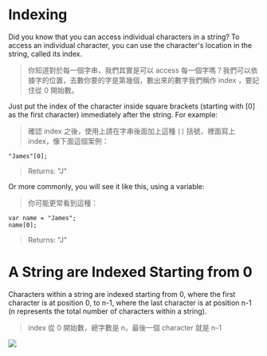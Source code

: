 # Indexing
Did you know that you can access individual characters in a string? To access an individual character, you can use the character's location in the string, called its index. 
>你知道對於每一個字串，我們其實是可以 access 每一個字嗎？我們可以依據字的位置，去數你要的字是第幾個，數出來的數字我們稱作 index ，要記住從 0 開始數。

Just put the index of the character inside square brackets (starting with [0] as the first character) immediately after the string. For example:
>確認 index 之後，使用上請在字串後面加上這種 `[]` 括號，裡面寫上 index，像下面這個案例：


```"James"[0];```
>Returns: "J"

Or more commonly, you will see it like this, using a variable:
>你可能更常看到這種：

```
var name = "James";
name[0];
```
>Returns: "J"

# A String are Indexed Starting from 0

Characters within a string are indexed starting from 0, where the first character is at position 0, to n-1, where the last character is at position n-1 (n represents the total number of characters within a string).
>index 從 0 開始數，總字數是 n，最後一個 character 就是 n-1

![](/assets/indexing_1.png)


